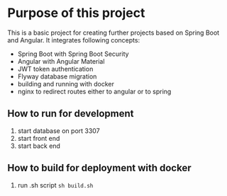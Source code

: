# Purpose of this project
This is a basic project for creating further projects based on Spring Boot and Angular.
It integrates following concepts:
- Spring Boot with Spring Boot Security
- Angular with Angular Material
- JWT token authentication
- Flyway database migration
- building and running with docker
- nginx to redirect routes either to angular or to spring

## How to run for development
1. start database on port 3307
2. start front end
3. start back end

## How to build for deployment with docker
1. run .sh script `sh build.sh`

